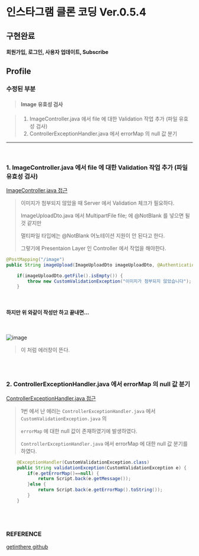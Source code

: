 # 인스타그램 클론 코딩 Ver.0.5.4

## 구현완료

>
#### 회원가입, 로그인, 사용자 업데이트, Subscribe


## Profile

### 수정된 부분

> #### Image 유효성 검사

> 1. ImageController.java 에서 file 에 대한 Validation 작업 추가 (파일 유효성 검사)
> 2. ControllerExceptionHandler.java 에서 errorMap 의 null 값 분기

---

<br/>

### 1. ImageController.java 에서 file 에 대한 Validation 작업 추가 (파일 유효성 검사)

[ImageController.java 접근](./src/main/java/com/cos/photogramstart/web/ImageController.java)

> 이미지가 첨부되지 않았을 때 Server 에서 Validation 체크가 필요하다.
> 
> ImageUploadDto.java 에서 MultipartFile file; 에 @NotBlank 를 넣으면 될 것 같지만
> 
> 멀티파일 타입에는 @NotBlank 어노테이션 지원이 안 된다고 한다.
> 
> 그렇기에 Presentaion Layer 인 Controller 에서 작업을 해야한다.

```java
@PostMapping("/image")
public String imageUpload(ImageUploadDto imageUploadDto, @AuthenticationPrincipal PrincipalDetails principalDetails) {

	if(imageUploadDto.getFile().isEmpty()) {
		throw new CustomValidationException("이미지가 첨부되지 않았습니다");
	}
```

<br/>

#### 하지만 위 와같이 작성만 하고 끝내면...

<br/>

![image](https://user-images.githubusercontent.com/57707484/131846612-718b90db-4d81-4653-a390-f656ab9a3f01.png)

> 이 처럼 에러창이 뜬다.

<br/><br/>

### 2. ControllerExceptionHandler.java 에서 errorMap 의 null 값 분기

[ControllerExceptionHandler.java 접근](src/main/java/com/cos/photogramstart/handler/ControllerExceptionHandler.java)

> 1번 에서 난 에러는 `ControllerExceptionHandler.java` 에서 `CustomValidationException.java` 의  
> 
> `errorMap` 에 대한 null 값이 존재하였기에 발생하였다. 
> 
> `ControllerExceptionHandler.java` 에서 errorMap 에 대한 null 값 분기를 하였다.

```java
	@ExceptionHandler(CustomValidationException.class)
	public String validationException(CustomValidationException e) {
		if(e.getErrorMap()==null) {
			return Script.back(e.getMessage());
		}else {
			return Script.back(e.getErrorMap().toString());
		}
	}
```

<br/><br/>

### REFERENCE

>
[getinthere github](https://github.com/codingspecialist/EaszUp-Springboot-Photogram-Start)
